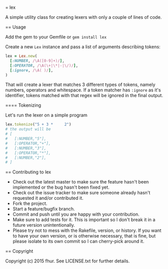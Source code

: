 = lex

A simple utility class for creating lexers with only a couple of lines
of code.

== Usage

Add the gem to your Gemfile or `gem install lex`

Create a new `Lex` instance and pass a list of arguments describing
tokens:

```ruby
lex = Lex.new(
  [:NUMBER, /\A([0-9]+)/],
  [:OPERATOR, /\A(\+|\*|-|\/)/],
  [:ignore, /\A( )/],
)
```

That will create a lexer that matches 3 different types of tokens,
namely numbers, operators and whitespace. If a token matcher has
`:ignore` as it's identifier, tokens matched with that regex will be
ignored in the final output.

==== Tokenizing

Let's run the lexer on a simple program

```ruby
lex.tokenize("5 + 3 *     2")
# the output will be
# [
#   [:NUMBER,"5"],
#   [:OPERATOR,"+"],
#   [:NUMBER,"3"],
#   [:OPERATOR,"*"],
#   [:NUMBER,"2"],
# ]
```

== Contributing to lex

* Check out the latest master to make sure the feature hasn't been implemented or the bug hasn't been fixed yet.
* Check out the issue tracker to make sure someone already hasn't requested it and/or contributed it.
* Fork the project.
* Start a feature/bugfix branch.
* Commit and push until you are happy with your contribution.
* Make sure to add tests for it. This is important so I don't break it in a future version unintentionally.
* Please try not to mess with the Rakefile, version, or history. If you want to have your own version, or is otherwise necessary, that is fine, but please isolate to its own commit so I can cherry-pick around it.

== Copyright

Copyright (c) 2015 fhur. See LICENSE.txt for
further details.

